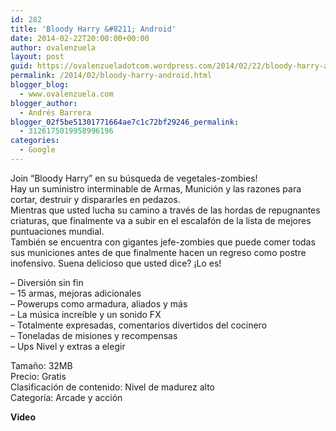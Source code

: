 ```yaml
---
id: 282
title: 'Bloody Harry &#8211; Android'
date: 2014-02-22T20:00:00+00:00
author: ovalenzuela
layout: post
guid: https://ovalenzueladotcom.wordpress.com/2014/02/22/bloody-harry-android
permalink: /2014/02/bloody-harry-android.html
blogger_blog:
  - www.ovalenzuela.com
blogger_author:
  - Andrés Barrera
blogger_02f5be51301771664ae7c1c72bf29246_permalink:
  - 3126175019958996196
categories:
  - Google
---
```

Join &#8220;Bloody Harry&#8221; en su búsqueda de vegetales-zombies!  
Hay un suministro interminable de Armas, Munición y las razones para cortar, destruir y dispararles en pedazos.  
Mientras que usted lucha su camino a través de las hordas de repugnantes criaturas, que finalmente va a subir en el escalafón de la lista de mejores puntuaciones mundial.  
También se encuentra con gigantes jefe-zombies que puede comer todas sus municiones antes de que finalmente hacen un regreso como postre inofensivo. Suena delicioso que usted dice? ¡Lo es!

&#8211; Diversión sin fin  
&#8211; 15 armas, mejoras adicionales  
&#8211; Powerups como armadura, aliados y más  
&#8211; La música increíble y un sonido FX  
&#8211; Totalmente expresadas, comentarios divertidos del cocinero  
&#8211; Toneladas de misiones y recompensas  
&#8211; Ups Nivel y extras a elegir

Tamaño: 32MB  
Precio: Gratis  
Clasificación de contenido: Nivel de madurez alto  
Categoría: Arcade y acción

**Video**